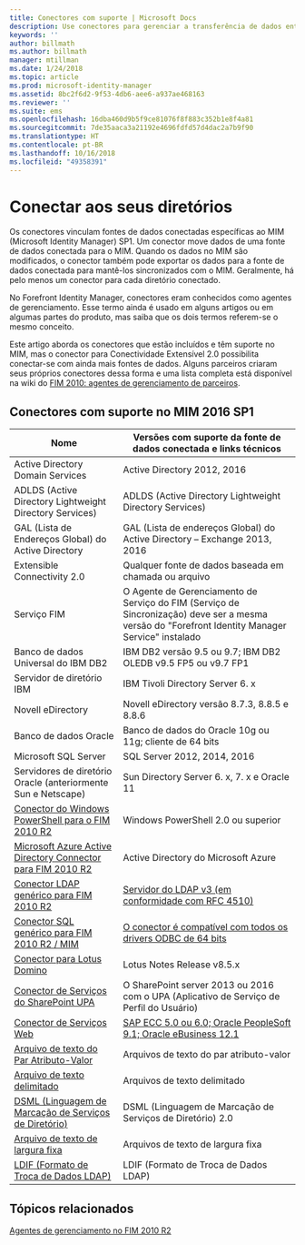 ```yaml
---
title: Conectores com suporte | Microsoft Docs
description: Use conectores para gerenciar a transferência de dados entre o MIM e suas fontes de dados conectadas.
keywords: ''
author: billmath
ms.author: billmath
manager: mtillman
ms.date: 1/24/2018
ms.topic: article
ms.prod: microsoft-identity-manager
ms.assetid: 8bc2f6d2-9f53-4db6-aee6-a937ae468163
ms.reviewer: ''
ms.suite: ems
ms.openlocfilehash: 16dba460d9b5f9ce81076f8f883c352b1e8f4a81
ms.sourcegitcommit: 7de35aaca3a21192e4696fdfd57d4dac2a7b9f90
ms.translationtype: HT
ms.contentlocale: pt-BR
ms.lasthandoff: 10/16/2018
ms.locfileid: "49358391"
---
```

# <a name="connect-to-your-directories"></a>Conectar aos seus diretórios

Os conectores vinculam fontes de dados conectadas específicas ao MIM (Microsoft Identity Manager) SP1. Um conector move dados de uma fonte de dados conectada para o MIM. Quando os dados no MIM são modificados, o conector também pode exportar os dados para a fonte de dados conectada para mantê-los sincronizados com o MIM. Geralmente, há pelo menos um conector para cada diretório conectado.

No Forefront Identity Manager, conectores eram conhecidos como agentes de gerenciamento. Esse termo ainda é usado em alguns artigos ou em algumas partes do produto, mas saiba que os dois termos referem-se o mesmo conceito.

Este artigo aborda os conectores que estão incluídos e têm suporte no MIM, mas o conector para Conectividade Extensível 2.0 possibilita conectar-se com ainda mais fontes de dados. Alguns parceiros criaram seus próprios conectores dessa forma e uma lista completa está disponível na wiki do [FIM 2010: agentes de gerenciamento de parceiros](http://social.technet.microsoft.com/wiki/contents/articles/1589.fim-2010-management-agents-from-partners.aspx).

## <a name="supported-connectors-in-mim-2016-sp1"></a>Conectores com suporte no MIM 2016 SP1

| Nome | Versões com suporte da fonte de dados conectada e links técnicos |
| ---- | ----------------------------------------------- |
| Active Directory Domain Services | Active Directory 2012, 2016 |
| ADLDS (Active Directory Lightweight Directory Services) | ADLDS (Active Directory Lightweight Directory Services) |
| GAL (Lista de Endereços Global) do Active Directory | GAL (Lista de endereços Global) do Active Directory – Exchange 2013, 2016 |
| Extensible Connectivity 2.0 | Qualquer fonte de dados baseada em chamada ou arquivo |
| Serviço FIM | O Agente de Gerenciamento de Serviço do FIM (Serviço de Sincronização) deve ser a mesma versão do "Forefront Identity Manager Service" instalado |
| Banco de dados Universal do IBM DB2 | IBM DB2 versão 9.5 ou 9.7; IBM DB2 OLEDB v9.5 FP5 ou v9.7 FP1 |
| Servidor de diretório IBM | IBM Tivoli Directory Server 6. x |
| Novell eDirectory | Novell eDirectory versão 8.7.3, 8.8.5 e 8.8.6 |
| Banco de dados Oracle | Banco de dados do Oracle 10g ou 11g; cliente de 64 bits |
| Microsoft SQL Server | SQL Server 2012, 2014, 2016 |
| Servidores de diretório Oracle (anteriormente Sun e Netscape) | Sun Directory Server 6. x, 7. x e Oracle 11 |
| [Conector do Windows PowerShell para o FIM 2010 R2](https://msdn.microsoft.com/library/dn640417.aspx) | Windows PowerShell 2.0 ou superior |
| [Microsoft Azure Active Directory Connector para FIM 2010 R2](https://msdn.microsoft.com/library/dn511001.aspx) | Active Directory do Microsoft Azure |
| [Conector LDAP genérico para FIM 2010 R2](https://msdn.microsoft.com/library/dn510997.aspx) | [Servidor do LDAP v3 (em conformidade com RFC 4510)](https://docs.microsoft.com/azure/active-directory/connect/active-directory-aadconnectsync-connector-genericldap) |
| [Conector SQL genérico para FIM 2010 R2 / MIM](https://msdn.microsoft.com/library/dn510997.aspx) | [O conector é compatível com todos os drivers ODBC de 64 bits](https://docs.microsoft.com/azure/active-directory/connect/active-directory-aadconnectsync-connector-genericsql) |
| [Conector para Lotus Domino](https://msdn.microsoft.com/library/hh859750.aspx) | Lotus Notes Release v8.5.x |
| [Conector de Serviços do SharePoint UPA](https://msdn.microsoft.com/library/dn511003.aspx) | O SharePoint server 2013 ou 2016 com o UPA (Aplicativo de Serviço de Perfil do Usuário) |
| [Conector de Serviços Web](https://www.microsoft.com/en-us/download/details.aspx?id=51495) | [SAP ECC 5.0 ou 6.0; Oracle PeopleSoft 9.1; Oracle eBusiness 12.1](https://docs.microsoft.com/microsoft-identity-manager/reference/microsoft-identity-manager-2016-ma-ws) |
| [Arquivo de texto do Par Atributo-Valor](https://technet.microsoft.com/library/cc708644(v=ws.10).aspx) | Arquivos de texto do par atributo-valor |
| [Arquivo de texto delimitado](https://technet.microsoft.com/library/cc720612(v=ws.10).aspx) | Arquivos de texto delimitado |
| [DSML (Linguagem de Marcação de Serviços de Diretório)](https://technet.microsoft.com/library/cc720660(v=ws.10).aspx) | DSML (Linguagem de Marcação de Serviços de Diretório) 2.0 |
| [Arquivo de texto de largura fixa](https://technet.microsoft.com/library/cc720633(v=ws.10).aspx) | Arquivos de texto de largura fixa |
| [LDIF (Formato de Troca de Dados LDAP)](https://technet.microsoft.com/library/cc708662(v=ws.10).aspx) | LDIF (Formato de Troca de Dados LDAP) |

## <a name="related-topics"></a>Tópicos relacionados

[Agentes de gerenciamento no FIM 2010 R2](https://technet.microsoft.com/library/jj133885.aspx)
